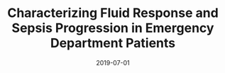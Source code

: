 ---
title: 'Characterizing Fluid Response and Sepsis Progression in Emergency Department Patients'
collection: publications
permalink: /publication/2019-07-sepsis
excerpt: 'We mined a database containing vital signs and treatment records of sepsis and septic shock patients, and proposed a 4-phase model about sepsis progression by clustering trajectories of heart rate versus blood pressure.'
date: 2019-07-01
venue: 'International Engineering in Medicine and Biology Conference (EMBC), 2019)'
paperurl: 'https://ieeexplore.ieee.org/abstract/document/8856521'
imgurl: 'sepsis.png'
authors:
  - name: Qiao Gu
    link: 
  - name: Varesh Prasad
    link: https://www.linkedin.com/in/varesh-prasad/
  - name: Thomas Heldt
    link: http://imes.mit.edu/people/faculty/heldt-thomas/
links:
  - name: paper
    link: https://ieeexplore.ieee.org/abstract/document/8856521
---